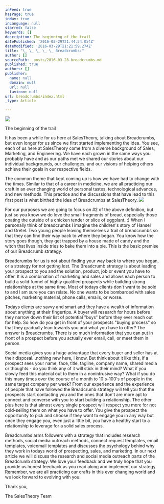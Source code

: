 ```yaml
---
inFeed: true
hasPage: true
inNav: true
inLanguage: null
starred: false
keywords: []
description: The beginning of the trail
datePublished: '2016-03-29T21:44:54.054Z'
dateModified: '2016-03-29T21:21:59.274Z'
title: "\_ \_ \_ \_ \_ Breadcrumbs:"
author: []
sourcePath: _posts/2016-03-28-breadcrumbs.md
published: true
authors: []
publisher:
  name: null
  domain: null
  url: null
  favicon: null
url: breadcrumbs/index.html
_type: Article

---
```

![](https://s3-us-west-2.amazonaws.com/the-grid-img/p/7bcd408fba3497ddbc12e9ba81ba936d4fa0072e.jpg)

The beginning of the trail

It has been a while for us here at SalesTheory, talking about Breadcrumbs, but even longer for us since we first started implementing the idea. You see, each of us here at SalesTheory come from a diverse background of Sales, Marketing, and Engineering. We have each grown in the same ways you probably have and as our paths met we shared our stories about our individual backgrounds, our challenges, and our visions of helping others achieve their goals in our respective fields.

The common theme that kept coming up is how we have had to change with the times. Similar to that of a career in medicine, we are all practicing our craft in an ever changing world of personal tastes, technological advances, and new methods. This practice and the discussions that have lead to this first post is what birthed the idea of Breadcrumbs at SalesTheory. ![](https://the-grid-user-content.s3-us-west-2.amazonaws.com/4a7fc8e8-d3d2-48e9-ab15-5b04b2ac581c.png)

For our purposes we are going to focus on \#2 of the above definition, but just so you know we do love the small fragments of bread, especially those coating the outside of a chicken tender or slice of eggplant. :) When I personally think of breadcrumbs I imagine the children's story of Hansel and Gretel. Two young people leaving themselves a trail of breadcrumbs so that they can find their way back to where they began. You know how the story goes though, they get trapped by a house made of candy and the witch that lives inside tries to bake them into a pie. This is the basic premise of our Breadcrumb strategy.

Breadcrumbs for us is not about finding your way back to where you began, or a strategy for not getting lost. The Breadcrumb strategy is about leading your prospect to you and the solution, product, job or event you have to offer. It is a combination of marketing and sales and allows each person to build a solid funnel of highly qualified prospects while building strong relationships at the same time. Most of todays clients don't want to be sold to and I am sure you can relate. No one wants to be bombarded with sales pitches, marketing material, phone calls, emails, or worse. 

Todays clients are savvy and smart and they have a wealth of information about anything at their fingertips. A buyer will research for hours before they narrow down their list of potential "buys" before they ever reach out for help. So how do you get in front of your prospects "buying process" so that they gradually lean towards you and what you have to offer? The answer is Breadcrumbs. There is so much information that you can put in front of a prospect before you actually ever email, call, or meet them in person. 

Social media gives you a huge advantage that every buyer and seller has at their disposal...nothing new here, I know. But think about it like this, if a prospect sees your name, face, title, tagline, company name, shared media or thoughts - do you think any of it will stick in their mind? What if you slowly feed this material out to them in a nonintrusive way? What if you do this many times over the course of a month to 10's-100's of people in the same target company per week? From our experience and the experience of people that have followed the Breadcrumb strategy will tell you that the prospects start contacting you and the ones that don't are more apt to connect and converse with you to start building a relationship. The other plus here is that almost every single prospect will respect you more for not cold-selling them on what you have to offer. You give the prospect the opportunity to pick and choose if they want to engage you in any way but once they engage you, even just a little bit, you have a healthy start to a relationship to leverage for a solid sales process.

Breadcrumbs arms followers with a strategy that includes research methods, social media outreach methods, connect request templates, email templates, voicemail templates and discusses the psychology behind why they work in todays world of prospecting, sales, and marketing. In our next article we will discuss the research and social media outreach parts of the Breadcrumb strategy. We love your feedback and we truly hope that you provide us honest feedback as you read along and implement our strategy. Remember, we are all practicing our crafts in this ever changing world and we look forward to evolving with you.

Thank you,

The SalesTheory Team